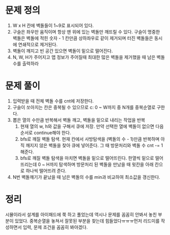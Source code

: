 # 문제 정의

1. W x H 칸에 벽돌들이 1~9로 표시되어 있다.
2. 구슬은 좌우만 움직이며 항상 맨 위에 있는 벽돌만 깨뜨릴 수 있다. 구슬이 명중한 벽돌은 벽돌에 적힌 숫자 - 1 칸만큼 상하좌우로 같이 제거되며 터진 벽돌들은 동시에 연쇄적으로 제거된다.
3. 벽돌이 깨지고 빈 공간 있으면 벽돌이 밑으로 떨어진다.
4. N, W, H가 주어지고 맵 정보가 주어질때 최대한 많은 벽돌을 제거했을 때 남은 벽돌 수를 출력하라

# 문제 풀이

1. 입력받을 때 전체 벽돌 수를 cnt에 저장한다.
2. 구슬이 쏘아지는 칸은 중복될 수 있으므로 c: 0 ~ W까지 중 N개를 중복순열로 구한다.
3. 뽑은 열의 수만큼 반복해서 벽돌 깨고, 벽돌을 밑으로 내리는 작업을 반복
    1. 현재 열의 w, h와 값을 구해서 큐에 저장. 만약 선택한 열에 벽돌이 없으면 다음 순서로 continue해야 한다.
    2. bfs로 깨질 벽돌 탐색. 현재 칸에서 사방탐색을 (벽돌의 수 - 1)만큼 반복하며 아직 깨지지 않은 벽돌을 찾아 큐에 넣어준다. 그 때 방문처리와 벽돌 수 cnt -= 1 해준다.
    3. bfs로 깨질 벽돌 탐색을 마치면 벽돌을 밑으로 떨어뜨린다. 한열씩 밑으로 떨어뜨리는데  0 ~ H까지 탐색하며 방문처리 된 벽돌을 만났을 때 윗칸을 아래 칸으로 하나씩 떨어뜨려 준다.
4. N번 벽돌깨기가 끝났을 때 남은 벽돌의 수를 min과 비교하여 최소값을 갱신한다.

# 정리

시뮬이라서 설계를 아이패드에 쭉 하고 풀었는데 역시나 문제를 꼼꼼히 안봐서 놓친 부분이 있었다. 중복순열을 놓쳐서 잘못된 부분을 찾는데 힘들었다ㅠㅠㅠ먼저 리드미를 작성하면서 입력, 문제 조건을 꼼꼼히 봐야겠다.